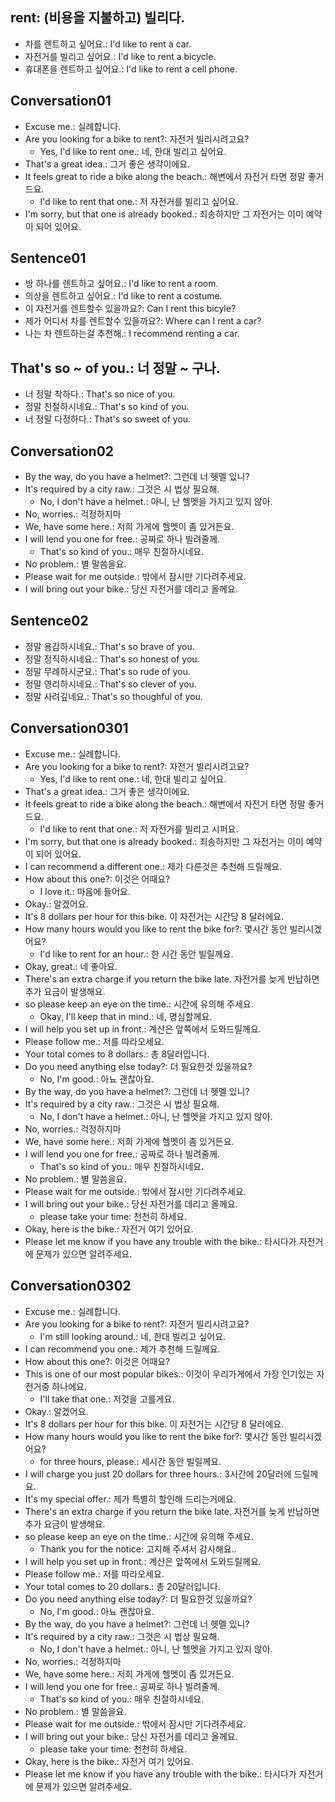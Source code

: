 ## rent: (비용을 지불하고) 빌리다.
- 차를 렌트하고 싶어요.: I'd like to rent a car.
- 자전거를 빌리고 싶어요.: I'd like to rent a bicycle.
- 휴대폰을 렌트하고 싶어요.: I'd like to rent a cell phone.

## Conversation01
- Excuse me.: 실례합니다.
- Are you looking for a bike to rent?: 자전거 빌리시려고요?
    - Yes, I'd like to rent one.: 네, 한대 빌리고 싶어요.
- That's a great idea.: 그거 좋은 생각이에요.
- It feels great to ride a bike along the beach.: 해변에서 자전거 타면 정말 좋거드요.
    - I'd like to rent that one.: 저 자전거를 빌리고 싶어요.
- I'm sorry, but that one is already booked.: 죄송하지만 그 자전거는 이미 예약이 되어 있어요.

## Sentence01
- 방 하나를 렌트하고 싶어요.: I'd like to rent a room.
- 의상을 렌트하고 싶어요.: I'd like to rent a costume.
- 이 자전거를 렌트할수 있을까요?: Can I rent this bicyle?
- 제가 어디서 차를 렌트할수 있을까요?: Where can I rent a car?
- 나는 차 렌트하는걸 추천해.: I recommend renting a car.

## That's so ~ of you.: 너 정말 ~ 구나.
- 너 정말 착하다.: That's so nice of you.
- 정말 친절하시네요.: That's so kind of you.
- 너 정말 다정하다.: That's so sweet of you.

## Conversation02
- By the way, do you have a helmet?: 그런데 너 헷멜 있니?
- It's required by a city raw.: 그것은 시 법상 필요해.
    - No, I don't have a helmet.: 아니, 난 헬멧을 가지고 있지 않아.
- No, worries.: 걱정하지마
- We, have some here.: 저희 가게에 헬멧이 좀 있거든요.
- I will lend you one for free.: 공짜로 하나 빌려줄께.
    - That's so kind of you.: 매우 친절하시네요.
- No problem.: 별 말씀을요.
- Please wait for me outside.: 밖에서 잠시만 기다려주세요.
- I will bring out your bike.: 당신 자전거를 데리고 올께요.

## Sentence02
- 정말 용감하시네요.: That's so brave of you.
- 정말 정직하시네요.: That's so honest of you.
- 정말 무례하시군요.: That's so rude of you.
- 정말 영리하시네요.: That's so clever of you.
- 정말 사려깊네요.: That's so thoughful of you.

## Conversation0301
- Excuse me.: 실례합니다.
- Are you looking for a bike to rent?: 자전거 빌리시려고요?
    - Yes, I'd like to rent one.: 네, 한대 빌리고 싶어요.
- That's a great idea.: 그거 좋은 생각이에요.
- It feels great to ride a bike along the beach.: 해변에서 자전거 타면 정말 좋거드요.
    - I'd like to rent that one.: 저 자전거를 빌리고 시퍼요.
- I'm sorry, but that one is already booked.: 죄송하지만 그 자전거는 이미 예약이 되어 있어요.
- I can recommend a different one.: 제가 다른것은 추천해 드릴께요.
- How about this one?: 이것은 어때요?
    - I love it.: 마음에 들어요.
- Okay.: 알겠어요.
- It's 8 dollars per hour for this bike. 이 자전거는 시간당 8 달러에요.
- How many hours would you like to rent the bike for?: 몇시간 동안 빌리시겠어요?
    - I'd like to rent for an hour.: 한 시간 동안 빌릴께요.
- Okay, great.: 네 좋아요.
- There's an extra charge if you return the bike late. 자전거를 늦게 반납하면 추가 요금이 발생해요.
- so please keep an eye on the time.: 시간에 유의해 주세요.
    - Okay, I'll keep that in mind.: 네, 명심할께요.
- I will help you set up in front.: 계산은 앞쪽에서 도와드릴께요.
- Please follow me.: 저를 따라오세요.
- Your total comes to 8 dollars.: 총 8달러입니다.
- Do you need anything else today?: 더 필요한것 있을까요?
    - No, I'm good.: 아뇨 괜찮아요.
- By the way, do you have a helmet?: 그런데 너 헷멜 있니?
- It's required by a city raw.: 그것은 시 법상 필요해.
    - No, I don't have a helmet.: 아니, 난 헬멧을 가지고 있지 않아.
- No, worries.: 걱정하지마
- We, have some here.: 저희 가게에 헬멧이 좀 있거든요.
- I will lend you one for free.: 공짜로 하나 빌려줄께.
    - That's so kind of you.: 매우 친절하시네요.
- No problem.: 별 말씀을요.
- Please wait for me outside.: 밖에서 잠시만 기다려주세요.
- I will bring out your bike.: 당신 자전거를 데리고 올께요.
    - please take your time: 천천히 하세요.
- Okay, here is the bike.: 자전거 여기 있어요.
- Please let me know if you have any trouble with the bike.: 타시다가 자전거에 문제가 있으면 알려주세요.

## Conversation0302
- Excuse me.: 실례합니다.
- Are you looking for a bike to rent?: 자전거 빌리시려고요?
    - I'm still looking around.: 네, 한대 빌리고 싶어요.
- I can recommend you one.: 제가 추천해 드릴께요.
- How about this one?: 이것은 어때요?
- This is one of our most popular bikes.: 이것이 우리가게에서 가장 인기있는 자전거중 하나에요.
    - I'll take that one.: 저것을 고를게요.
- Okay.: 알겠어요.
- It's 8 dollars per hour for this bike. 이 자전거는 시간당 8 달러에요.
- How many hours would you like to rent the bike for?: 몇시간 동안 빌리시겠어요?
    - for three hours, please.: 세시간 동안 빌릴께요.
- I will charge you just 20 dollars for three hours.: 3시간에 20달러에 드릴께요.
- It's my special offer.: 제가 특별히 할인해 드리는거에요.
- There's an extra charge if you return the bike late. 자전거를 늦게 반납하면 추가 요금이 발생해요.
- so please keep an eye on the time.: 시간에 유의해 주세요.
    - Thank you for the notice: 고지해 주셔서 감사해요..
- I will help you set up in front.: 계산은 앞쪽에서 도와드릴께요.
- Please follow me.: 저를 따라오세요.
- Your total comes to 20 dollars.: 총 20달러입니다.
- Do you need anything else today?: 더 필요한것 있을까요?
    - No, I'm good.: 아뇨 괜찮아요.
- By the way, do you have a helmet?: 그런데 너 헷멜 있니?
- It's required by a city raw.: 그것은 시 법상 필요해.
    - No, I don't have a helmet.: 아니, 난 헬멧을 가지고 있지 않아.
- No, worries.: 걱정하지마
- We, have some here.: 저희 가게에 헬멧이 좀 있거든요.
- I will lend you one for free.: 공짜로 하나 빌려줄께.
    - That's so kind of you.: 매우 친절하시네요.
- No problem.: 별 말씀을요.
- Please wait for me outside.: 밖에서 잠시만 기다려주세요.
- I will bring out your bike.: 당신 자전거를 데리고 올께요.
    - please take your time: 천천히 하세요.
- Okay, here is the bike.: 자전거 여기 있어요.
- Please let me know if you have any trouble with the bike.: 타시다가 자전거에 문제가 있으면 알려주세요.